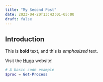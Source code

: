 ```yaml
---
title: "My Second Post"
date: 2023-04-20T13:43:01-05:00
draft: false
---
```


## Introduction

This is **bold** text, and this is *emphasized* text.

Visit the [Hugo](https://gohugo.io) website!

```powershell
# A basic code example
$proc = Get-Process
```